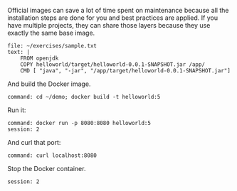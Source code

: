 Official images can save a lot of time spent on maintenance because all the installation steps are done for you and best practices are applied. If you have multiple projects, they can share those layers because they use exactly the same base image.

```editor:replace-text-selection
file: ~/exercises/sample.txt
text: |
    FROM openjdk
    COPY helloworld/target/helloworld-0.0.1-SNAPSHOT.jar /app/
    CMD [ "java", "-jar", "/app/target/helloworld-0.0.1-SNAPSHOT.jar"]
```

And build the Docker image.

```terminal:execute
command: cd ~/demo; docker build -t helloworld:5
```

Run it:

```terminal:execute
command: docker run -p 8080:8080 helloworld:5
session: 2
```

And curl that port:

```terminal:execute
command: curl localhost:8080
```

Stop the Docker container.


```terminal:interrupt
session: 2
```